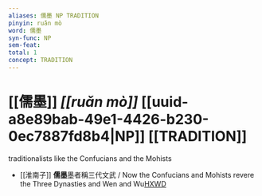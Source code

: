 ```yaml
---
aliases: 儒墨 NP TRADITION
pinyin: ruǎn mò
word: 儒墨
syn-func: NP
sem-feat: 
total: 1
concept: TRADITION 
---
```

# [[儒墨]] *[[ruǎn mò]]*  [[uuid-a8e89bab-49e1-4426-b230-0ec7887fd8b4|NP]] [[TRADITION]]
traditionalists like the Confucians and the Mohists
 - [[淮南子]] **儒墨**墨者稱三代文武 / Now the Confucians and Mohists revere the Three Dynasties and Wen and Wu[HXWD](https://hxwd.org/textview.html?location=KR3j0010_tls_013-11a.21)